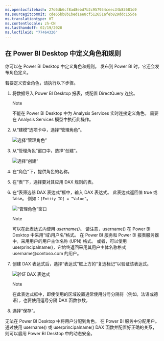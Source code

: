 ```yaml
---
ms.openlocfilehash: 27d6db6cf8ad8ebd7b2c957954ceec34b83681d0
ms.sourcegitcommit: cde65bb8b1bed1ee8cf512651afeb829ddc155de
ms.translationtype: HT
ms.contentlocale: zh-CN
ms.lasthandoff: 02/19/2020
ms.locfileid: "77464326"
---
```

## <a name="define-roles-and-rules-in-power-bi-desktop"></a>在 Power BI Desktop 中定义角色和规则
你可以在 Power BI Desktop 中定义角色和规则。 发布到 Power BI 时，它还会发布角色定义。

若要定义安全角色，请执行以下步骤。

1. 将数据导入 Power BI Desktop 报表，或配置 DirectQuery 连接。
   
   > [!NOTE]
   > 不能在 Power BI Desktop 中为 Analysis Services 实时连接定义角色。 需要在 Analysis Services 模型中执行此操作。
   > 
   > 
2. 从“建模”选项卡中，选择“管理角色”。
   
   ![选择“管理角色”](./media/rls-desktop-define-roles/powerbi-desktop-security.png)
3. 从“管理角色”窗口中，选择“创建”。
   
   ![选择“创建”](./media/rls-desktop-define-roles/powerbi-desktop-security-create-role.png)
4. 在“角色”下，提供角色的名称。 
5. 在“表”下，选择要对其应用 DAX 规则的表。
6. 在“表筛选器 DAX 表达式”框中，输入 DAX 表达式。 此表达式返回值 true 或 false。 例如：```[Entity ID] = “Value”```。
      
   ![“管理角色”窗口](./media/rls-desktop-define-roles/powerbi-desktop-security-create-rule.png)

   > [!NOTE]
   > 可以在此表达式内使用 *username()*。 请注意，username() 在 Power BI Desktop 中采用“域\用户名”格式。 在 Power BI 服务和 Power BI 报表服务器中，采用用户的用户主体名称 (UPN) 格式。 或者，可以使用 userprincipalname()，它始终返回采用其用户主体名称格式 username\@contoso.com 的用户。
   > 
   > 

7. 创建 DAX 表达式后，选择“表达式”框上方的“复选标记”以验证该表达式。
      
   ![验证 DAX 表达式](./media/rls-desktop-define-roles/powerbi-desktop-security-validate-dax.png)
   
   > [!NOTE]
   > 在此表达式框中，即使使用的区域设置通常使用分号分隔符（例如，法语或德语），也要使用逗号分隔 DAX 函数参数。 
   >
   >
   
8. 选择“保存”。

无法在 Power BI Desktop 中将用户分配到角色。 在 Power BI 服务中分配用户。 通过使用 username() 或 userprincipalname() DAX 函数并配置好正确的关系，则可以启用 Power BI Desktop 中的动态安全。 

